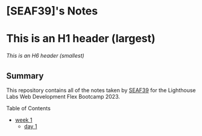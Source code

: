 # [SEAF39]'s Notes

# This is an H1 header (largest)
###### This is an H6 header (smallest)

## Summary 

This repository contains all of the notes taken by [SEAF39](https://github.com/SEAF39) for the Lighthouse Labs Web Development Flex Bootcamp 2023.

Table of Contents

* [week 1](/week_1)
  * [day 1](/week_1/Day_1)